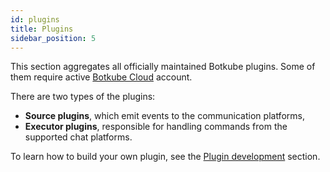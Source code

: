 ```yaml
---
id: plugins
title: Plugins
sidebar_position: 5
---
```


This section aggregates all officially maintained Botkube plugins. Some of them require active [Botkube Cloud](https://app.botkube.io) account.

There are two types of the plugins:

- **Source plugins**, which emit events to the communication platforms,
- **Executor plugins**, responsible for handling commands from the supported chat platforms.

To learn how to build your own plugin, see the [Plugin development](./development/index.md) section.
